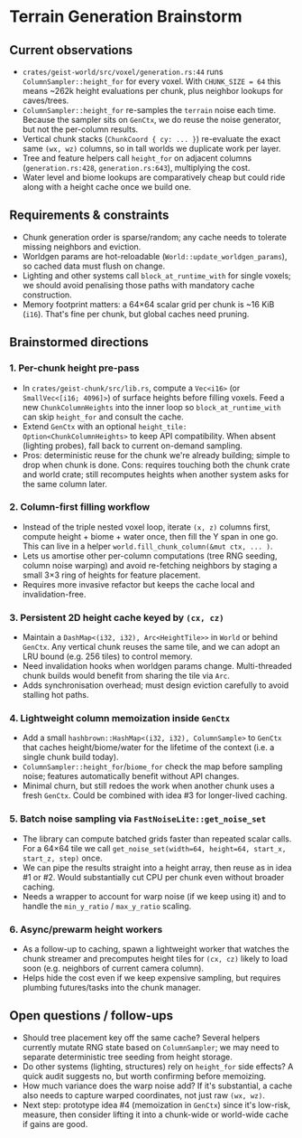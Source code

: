 # Terrain Generation Brainstorm

## Current observations
- `crates/geist-world/src/voxel/generation.rs:44` runs `ColumnSampler::height_for` for every voxel. With `CHUNK_SIZE = 64` this means ~262k height evaluations per chunk, plus neighbor lookups for caves/trees.
- `ColumnSampler::height_for` re-samples the `terrain` noise each time. Because the sampler sits on `GenCtx`, we do reuse the noise generator, but not the per-column results.
- Vertical chunk stacks (`ChunkCoord { cy: ... }`) re-evaluate the exact same `(wx, wz)` columns, so in tall worlds we duplicate work per layer.
- Tree and feature helpers call `height_for` on adjacent columns (`generation.rs:428`, `generation.rs:643`), multiplying the cost.
- Water level and biome lookups are comparatively cheap but could ride along with a height cache once we build one.

## Requirements & constraints
- Chunk generation order is sparse/random; any cache needs to tolerate missing neighbors and eviction.
- Worldgen params are hot-reloadable (`World::update_worldgen_params`), so cached data must flush on change.
- Lighting and other systems call `block_at_runtime_with` for single voxels; we should avoid penalising those paths with mandatory cache construction.
- Memory footprint matters: a 64×64 scalar grid per chunk is ~16 KiB (`i16`). That's fine per chunk, but global caches need pruning.

## Brainstormed directions

### 1. Per-chunk height pre-pass
- In `crates/geist-chunk/src/lib.rs`, compute a `Vec<i16>` (or `SmallVec<[i16; 4096]>`) of surface heights before filling voxels. Feed a new `ChunkColumnHeights` into the inner loop so `block_at_runtime_with` can skip `height_for` and consult the cache.
- Extend `GenCtx` with an optional `height_tile: Option<ChunkColumnHeights>` to keep API compatibility. When absent (lighting probes), fall back to current on-demand sampling.
- Pros: deterministic reuse for the chunk we're already building; simple to drop when chunk is done. Cons: requires touching both the chunk crate and world crate; still recomputes heights when another system asks for the same column later.

### 2. Column-first filling workflow
- Instead of the triple nested voxel loop, iterate `(x, z)` columns first, compute height + biome + water once, then fill the Y span in one go. This can live in a helper `world.fill_chunk_column(&mut ctx, ... )`.
- Lets us amortise other per-column computations (tree RNG seeding, column noise warping) and avoid re-fetching neighbors by staging a small 3×3 ring of heights for feature placement.
- Requires more invasive refactor but keeps the cache local and invalidation-free.

### 3. Persistent 2D height cache keyed by `(cx, cz)`
- Maintain a `DashMap<(i32, i32), Arc<HeightTile>>` in `World` or behind `GenCtx`. Any vertical chunk reuses the same tile, and we can adopt an LRU bound (e.g. 256 tiles) to control memory.
- Need invalidation hooks when worldgen params change. Multi-threaded chunk builds would benefit from sharing the tile via `Arc`.
- Adds synchronisation overhead; must design eviction carefully to avoid stalling hot paths.

### 4. Lightweight column memoization inside `GenCtx`
- Add a small `hashbrown::HashMap<(i32, i32), ColumnSample>` to `GenCtx` that caches height/biome/water for the lifetime of the context (i.e. a single chunk build today).
- `ColumnSampler::height_for`/`biome_for` check the map before sampling noise; features automatically benefit without API changes.
- Minimal churn, but still redoes the work when another chunk uses a fresh `GenCtx`. Could be combined with idea #3 for longer-lived caching.

### 5. Batch noise sampling via `FastNoiseLite::get_noise_set`
- The library can compute batched grids faster than repeated scalar calls. For a 64×64 tile we call `get_noise_set(width=64, height=64, start_x, start_z, step)` once.
- We can pipe the results straight into a height array, then reuse as in idea #1 or #2. Would substantially cut CPU per chunk even without broader caching.
- Needs a wrapper to account for warp noise (if we keep using it) and to handle the `min_y_ratio` / `max_y_ratio` scaling.

### 6. Async/prewarm height workers
- As a follow-up to caching, spawn a lightweight worker that watches the chunk streamer and precomputes height tiles for `(cx, cz)` likely to load soon (e.g. neighbors of current camera column).
- Helps hide the cost even if we keep expensive sampling, but requires plumbing futures/tasks into the chunk manager.

## Open questions / follow-ups
- Should tree placement key off the same cache? Several helpers currently mutate RNG state based on `ColumnSampler`; we may need to separate deterministic tree seeding from height storage.
- Do other systems (lighting, structures) rely on `height_for` side effects? A quick audit suggests no, but worth confirming before memoizing.
- How much variance does the warp noise add? If it's substantial, a cache also needs to capture warped coordinates, not just raw `(wx, wz)`.
- Next step: prototype idea #4 (memoization in `GenCtx`) since it's low-risk, measure, then consider lifting it into a chunk-wide or world-wide cache if gains are good.
